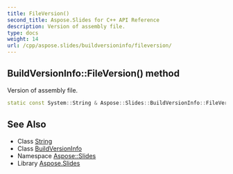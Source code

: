 ```yaml
---
title: FileVersion()
second_title: Aspose.Slides for C++ API Reference
description: Version of assembly file.
type: docs
weight: 14
url: /cpp/aspose.slides/buildversioninfo/fileversion/
---
```

## BuildVersionInfo::FileVersion() method


Version of assembly file.

```cpp
static const System::String & Aspose::Slides::BuildVersionInfo::FileVersion()
```

## See Also

* Class [String](../../system/string/)
* Class [BuildVersionInfo](./)
* Namespace [Aspose::Slides](../)
* Library [Aspose.Slides](../../)